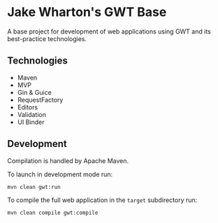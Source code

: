 Jake Wharton's GWT Base
=======================

A base project for development of web applications using GWT and its best-practice technologies.


Technologies
------------

 * Maven
 * MVP
 * Gin & Guice
 * RequestFactory
 * Editors
 * Validation
 * UI Binder


Development
-----------

Compilation is handled by Apache Maven.

To launch in development mode run:

    mvn clean gwt:run

To compile the full web application in the `target` subdirectory run:

    mvn clean compile gwt:compile
